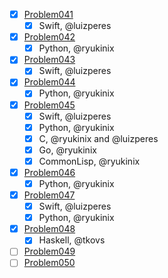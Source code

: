 - [X] [Problem041](https://projecteuler.net/problem=41)
	- [X] Swift, @luizperes
- [X] [Problem042](https://projecteuler.net/problem=42)
	- [X] Python, @ryukinix
- [X] [Problem043](https://projecteuler.net/problem=43)
	- [X] Swift, @luizperes
- [X] [Problem044](https://projecteuler.net/problem=44)
	- [X] Python, @ryukinix
- [X] [Problem045](https://projecteuler.net/problem=45)
	- [X] Swift, @luizperes
	- [X] Python, @ryukinix
	- [X] C, @ryukinix and @luizperes
	- [X] Go, @ryukinix
	- [X] CommonLisp, @ryukinix
- [X] [Problem046](https://projecteuler.net/problem=46)
	- [X] Python, @ryukinix
- [X] [Problem047](https://projecteuler.net/problem=47)
	- [X] Swift, @luizperes
	- [X] Python, @ryukinix
- [X] [Problem048](https://projecteuler.net/problem=48)
	- [X] Haskell, @tkovs
- [ ] [Problem049](https://projecteuler.net/problem=49)
- [ ] [Problem050](https://projecteuler.net/problem=50)
